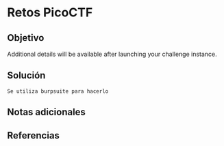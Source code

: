# Retos PicoCTF


## Objetivo 

Additional details will be available after launching your challenge instance.
## Solución 

```
Se utiliza burpsuite para hacerlo 

```

## Notas adicionales 

## Referencias 
